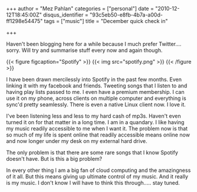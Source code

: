 +++
author = "Mez Pahlan"
categories = ["personal"]
date = "2010-12-12T18:45:00Z"
disqus_identifier = "93c5eb50-e8fb-4b7a-a00d-ff1298e54475"
tags = ["music"]
title = "December quick check in"

+++

Haven't been blogging here for a while because I much prefer Twitter.... sorry. Will try and summarise stuff every now
and again though.

{{< figure figcaption="Spotify" >}}
    {{< img src="spotify.png" >}}
{{< /figure >}}

<!--more-->

I have been drawn mercilessly into Spotify in the past few months. Even linking it with my facebook and friends.
Tweeting songs that I listen to and having play lists passed to me. I even have a premium membership. I can use it on my
phone, across clients on multiple computer and everything is sync'd pretty seamlessly. There is even a native Linux
client now. I love it.

I've been listening less and less to my hard cash of mp3s. Haven't even turned it on for that matter in a long time. I
am in a quandary. I like having my music readily accessible to me when I want it. The problem now is that so much of my
life is spent online that readily accessible means online now and now longer under my desk on my external hard drive.

The only problem is that there are some rare songs that I know Spotify doesn't have. But is this a big problem?

In every other thing I am a big fan of cloud computing and the amazingness of it all. But this means giving up ultimate
control of my music. And it really is my music. I don't know I will have to think this through..... stay tuned.
